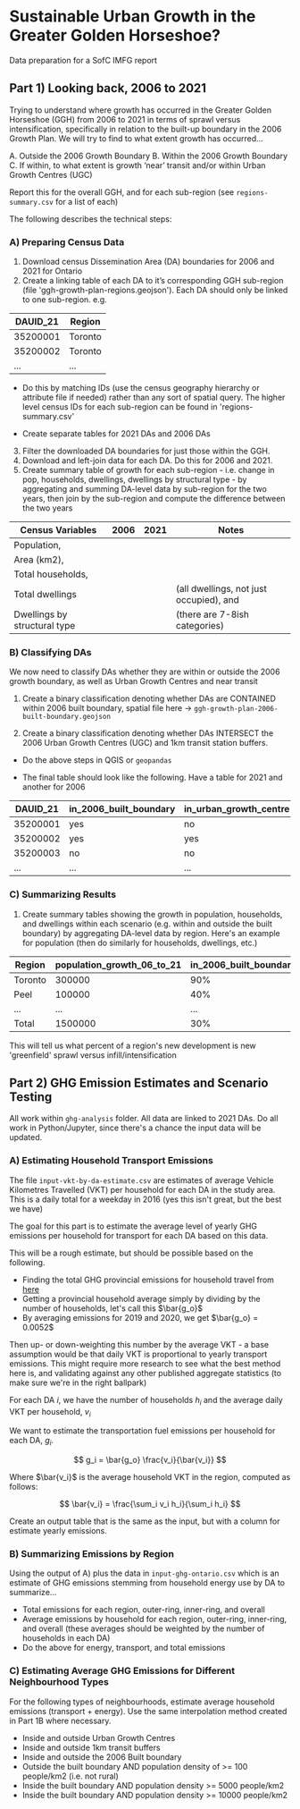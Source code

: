 
# Sustainable Urban Growth in the Greater Golden Horseshoe?

Data preparation for a SofC IMFG report


## Part 1) Looking back, 2006 to 2021

Trying to understand where growth has occurred in the Greater Golden Horseshoe (GGH) from 2006 to 2021 in terms of sprawl versus intensification, specifically in relation to the built-up boundary in the 2006 Growth Plan. We will try to find to what extent growth has occurred...
       
A. Outside the 2006 Growth Boundary
B. Within the 2006 Growth Boundary
C. If within, to what extent is growth ‘near’ transit and/or within Urban Growth Centres (UGC)

Report this for the overall GGH, and for each sub-region (see `regions-summary.csv` for a list of each)

The following describes the technical steps:


### A) Preparing Census Data

1. Download census Dissemination Area (DA) boundaries for 2006 and 2021 for Ontario
2. Create a linking table of each DA to it’s corresponding GGH sub-region (file 'ggh-growth-plan-regions.geojson'). Each DA should only be linked to one sub-region. e.g.

| DAUID_21 | Region  |
|----------|---------|
| 35200001 | Toronto |
| 35200002 | Toronto |
| ...      | ...     |
      
- Do this by matching IDs (use the census geography hierarchy or attribute file if needed) rather than any sort of spatial query. The higher level census IDs for each sub-region can be found in 'regions-summary.csv'

- Create separate tables for 2021 DAs and 2006 DAs
    
3. Filter the downloaded DA boundaries for just those within the GGH.
4. Download and left-join data for each DA. Do this for 2006 and 2021.
5. Create summary table of growth for each sub-region - i.e. change in pop, households, dwellings, dwellings by structural type - by aggregating and summing DA-level data by sub-region for the two years, then join by the sub-region and compute the difference between the two years

|Census Variables                    |              2006                     |              2021              |              Notes        |
|---|---|---|---|
|Population,                           ||||       
|Area (km2),                            ||||
|Total households,                     |||
|Total dwellings                     |||(all dwellings, not just occupied), and|
|Dwellings by structural type        ||| (there are 7-8ish categories)|

### B) Classifying DAs

We now need to classify DAs whether they are within or outside the 2006 growth boundary, as well as Urban Growth Centres and near transit

1. Create a binary classification denoting whether DAs are CONTAINED within 2006 built boundary, spatial file here -> `ggh-growth-plan-2006-built-boundary.geojson`

2. Create a binary classification denoting whether DAs INTERSECT the 2006 Urban Growth Centres (UGC) and 1km transit station buffers.

- Do the above steps in QGIS or `geopandas`

- The final table should look like the following. Have a table for 2021 and another for 2006

| DAUID_21    | in_2006_built_boundary | in_urban_growth_centre | in_1km_transit_buffer |
| -------- | ---------------------- | ---------------------- | --------------------- |
| 35200001 | yes                    | no                     | yes                   |
| 35200002 | yes                    | yes                    | no                    |
| 35200003 | no                     | no                     | no                    |
| ... | ...                     | ...                     | ...                    |


### C) Summarizing Results

1. Create summary tables showing the growth in population, households, and dwellings within each scenario (e.g. within and outside the built boundary) by aggregating DA-level data by region. Here's an example for population (then do similarly for households, dwellings, etc.)

| Region  | population_growth_06_to_21 | in_2006_built_boundary | in_urban_growth_centre | in_1km_transit_buffer |
| ------- | ----------------- | ---------------------- | ---------------------- | --------------------- |
| Toronto | 300000            | 90%                    | 40%                    | 50%                   |
| Peel    | 100000            | 40%                    | 20%                    | 25%                   |
| ...    | ...            | ...                   | ...                    | ...                   |
| Total    | 1500000            | 30%                   | 10%                    | 10%                   |

This will tell us what percent of a region's new development is new 'greenfield' sprawl versus infill/intensification


## Part 2) GHG Emission Estimates and Scenario Testing

All work within `ghg-analysis` folder. All data are linked to 2021 DAs. Do all work in Python/Jupyter, since there's a chance the input data will be updated.

### A) Estimating Household Transport Emissions

The file `input-vkt-by-da-estimate.csv` are estimates of average Vehicle Kilometres Travelled (VKT) per household for each DA in the study area. This is a daily total for a weekday in 2016 (yes this isn't great, but the best we have)

The goal for this part is to estimate the average level of yearly GHG emissions per household for transport for each DA based on this data.

This will be a rough estimate, but should be possible based on the following.

- Finding the total GHG provincial emissions for household travel from [here](https://www150.statcan.gc.ca/t1/tbl1/en/cv.action?pid=3810009701)
- Getting a provincial household average simply by dividing by the number of households, let's call this $\bar{g_o}$
- By averaging emissions for 2019 and 2020, we get $\bar{g_o} = 0.0052$

Then up- or down-weighting this number by the average VKT - a base assumption would be that daily VKT is proportional to yearly transport emissions. This might require more research to see what the best method here is, and validating against any other published aggregate statistics (to make sure we're in the right ballpark)

For each DA $i$, we have the number of households $h_i$ and the average daily VKT per household, $v_i$

We want to estimate the transportation fuel emissions per household for each DA, $g_i$.

$$ g_i = \bar{g_o} \frac{v_i}{\bar{v_i}} $$

Where $\bar{v_i}$ is the average household VKT in the region, computed as follows:

$$ \bar{v_i} = \frac{\sum_i v_i h_i}{\sum_i h_i} $$

Create an output table that is the same as the input, but with a column for estimate yearly emissions.

### B) Summarizing Emissions by Region

Using the output of A) plus the data in `input-ghg-ontario.csv` which is an estimate of GHG emissions stemming from household energy use by DA to summarize...

- Total emissions for each region, outer-ring, inner-ring, and overall
- Average emissions by household for each region, outer-ring, inner-ring, and overall (these averages should be weighted by the number of households in each DA)
- Do the above for energy, transport, and total emissions

### C) Estimating Average GHG Emissions for Different Neighbourhood Types

For the following types of neighbourhoods, estimate average household emissions (transport + energy). Use the same interpolation method created in Part 1B where necessary.

- Inside and outside Urban Growth Centres
- Inside and outside 1km transit buffers
- Inside and outside the 2006 Built boundary
- Outside the built boundary AND population density of >= 100 people/km2 (i.e. not rural)
- Inside the built boundary AND population density >= 5000 people/km2
- Inside the built boundary AND population density >= 10000 people/km2

